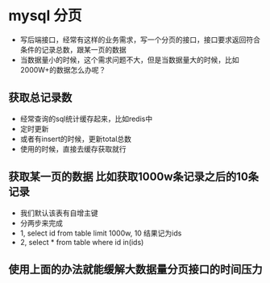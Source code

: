 # mysql 分页
- 写后端接口，经常有这样的业务需求，写一个分页的接口，接口要求返回符合条件的记录总数，跟某一页的数据
- 当数据量小的时候，这个需求问题不大，但是当数据量大的时候，比如2000W+的数据怎么办呢？

## 获取总记录数
- 经常查询的sql统计缓存起来，比如redis中
- 定时更新
- 或者有insert的时候，更新total总数
- 使用的时候，直接去缓存获取就行

## 获取某一页的数据 比如获取1000w条记录之后的10条记录
- 我们默认该表有自增主键
- 分两步来完成
- 1, select id from table limit 1000w, 10   结果记为ids
- 2, select * from table where id in(ids)

## 使用上面的办法就能缓解大数据量分页接口的时间压力



